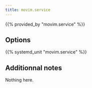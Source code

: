 ```yaml
---
title: movim.service
---
```


{{% provided_by "movim.service" %}}

## Options

{{% systemd_unit "movim.service" %}}

## Additionnal notes

Nothing here.